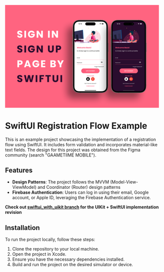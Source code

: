 
<img src="mockup.png" />

# SwiftUI Registration Flow Example

This is an example project showcasing the implementation of a registration flow using SwiftUI. It includes form validation and incorporates material-like text fields. The design for this project was obtained from the Figma community (search "GAAMETIIME MOBILE").

## Features

- **Design Patterns**: The project follows the MVVM (Model-View-ViewModel) and Coordinator (Router) design patterns
- **Firebase Authentication**: Users can log in using their email, Google account, or Apple ID, leveraging the Firebase Authentication service.

**Check out [swiftui_with_uikit branch](https://github.com/bmshklk/SwiftUI_Auth_Demo/tree/swiftui_with_uikit) for the UIKit + SwiftUI implementation revision**

## Installation

To run the project locally, follow these steps:

1. Clone the repository to your local machine.
2. Open the project in Xcode.
3. Ensure you have the necessary dependencies installed.
4. Build and run the project on the desired simulator or device.
